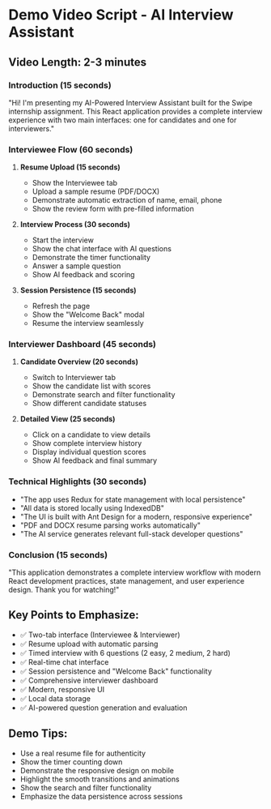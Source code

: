 # Demo Video Script - AI Interview Assistant

## Video Length: 2-3 minutes

### Introduction (15 seconds)
"Hi! I'm presenting my AI-Powered Interview Assistant built for the Swipe internship assignment. This React application provides a complete interview experience with two main interfaces: one for candidates and one for interviewers."

### Interviewee Flow (60 seconds)
1. **Resume Upload (15 seconds)**
   - Show the Interviewee tab
   - Upload a sample resume (PDF/DOCX)
   - Demonstrate automatic extraction of name, email, phone
   - Show the review form with pre-filled information

2. **Interview Process (30 seconds)**
   - Start the interview
   - Show the chat interface with AI questions
   - Demonstrate the timer functionality
   - Answer a sample question
   - Show AI feedback and scoring

3. **Session Persistence (15 seconds)**
   - Refresh the page
   - Show the "Welcome Back" modal
   - Resume the interview seamlessly

### Interviewer Dashboard (45 seconds)
1. **Candidate Overview (20 seconds)**
   - Switch to Interviewer tab
   - Show the candidate list with scores
   - Demonstrate search and filter functionality
   - Show different candidate statuses

2. **Detailed View (25 seconds)**
   - Click on a candidate to view details
   - Show complete interview history
   - Display individual question scores
   - Show AI feedback and final summary

### Technical Highlights (30 seconds)
- "The app uses Redux for state management with local persistence"
- "All data is stored locally using IndexedDB"
- "The UI is built with Ant Design for a modern, responsive experience"
- "PDF and DOCX resume parsing works automatically"
- "The AI service generates relevant full-stack developer questions"

### Conclusion (15 seconds)
"This application demonstrates a complete interview workflow with modern React development practices, state management, and user experience design. Thank you for watching!"

## Key Points to Emphasize:
- ✅ Two-tab interface (Interviewee & Interviewer)
- ✅ Resume upload with automatic parsing
- ✅ Timed interview with 6 questions (2 easy, 2 medium, 2 hard)
- ✅ Real-time chat interface
- ✅ Session persistence and "Welcome Back" functionality
- ✅ Comprehensive interviewer dashboard
- ✅ Modern, responsive UI
- ✅ Local data storage
- ✅ AI-powered question generation and evaluation

## Demo Tips:
- Use a real resume file for authenticity
- Show the timer counting down
- Demonstrate the responsive design on mobile
- Highlight the smooth transitions and animations
- Show the search and filter functionality
- Emphasize the data persistence across sessions
